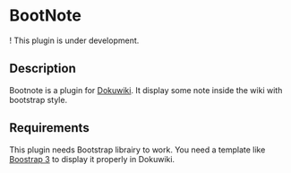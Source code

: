 # BootNote

! This plugin is under development.

## Description

Bootnote is a plugin for [Dokuwiki](https://www.dokuwiki.org). It display some note inside the wiki with bootstrap style.

## Requirements

This plugin needs Bootstrap librairy to work. You need a template like [Boostrap 3](https://github.com/LotarProject/dokuwiki-template-bootstrap3/) to display it properly in Dokuwiki.
